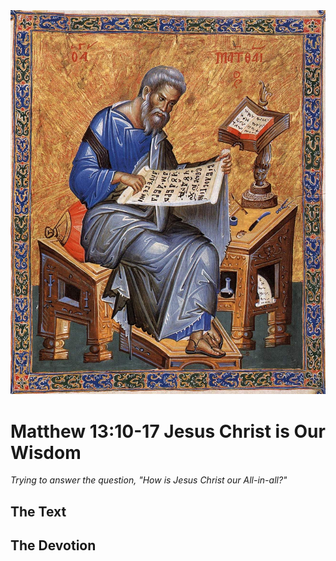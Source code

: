 <img class="intro-right" src="../images/art-matthew.jpg">

# Matthew 13:10-17 Jesus Christ is Our Wisdom

*Trying to answer the question, "How is Jesus Christ our All-in-all?"*

## The Text

## The Devotion